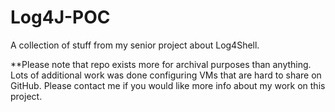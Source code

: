 # Log4J-POC
A collection of stuff from my senior project about Log4Shell.  

**Please note that repo exists more for archival purposes than anything. Lots of additional work was done configuring VMs that are hard to share on GitHub. Please contact me if you would like more info about my work on this project.
